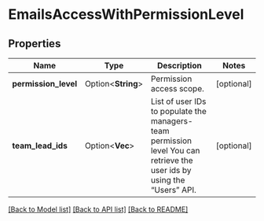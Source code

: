 # EmailsAccessWithPermissionLevel

## Properties

Name | Type | Description | Notes
------------ | ------------- | ------------- | -------------
**permission_level** | Option<**String**> | Permission access scope. | [optional]
**team_lead_ids** | Option<**Vec<String>**> | List of user IDs to populate the managers-team permission level  You can retrieve the user ids by using the “Users” API. | [optional]

[[Back to Model list]](../README.md#documentation-for-models) [[Back to API list]](../README.md#documentation-for-api-endpoints) [[Back to README]](../README.md)


